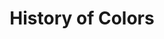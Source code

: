 ---
pid: ch300
title: History of Colors
location_transcription: Love Park
coordinates: "[-75.165436874365, 39.953987413463]"
zipcode: '19121'
gen_neighborhood: North Philadelphia
neighborhood: Brewerytown
outside_phl: 
age: '34'
age_range: 30-39
instagram: 
image_file_name: ch_300.jpg
proposal_transcription: Pictures of all the leaders of all the different races of
  Philadelphia
topic: Person,Inclusivity,Race Ethnicity
topic_summary: 0, 0, 0, 0
type: Image
keywords_other: 
credit: Reginald Bronner Jr.
image_labels: 
twitter: 
facebook: 
permalink: "/monuments/ch300/"
layout: item-page
---